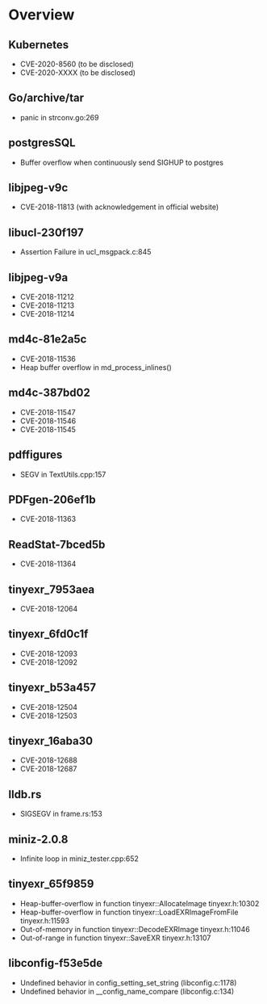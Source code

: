 # Overview
## Kubernetes
- CVE-2020-8560 (to be disclosed)
- CVE-2020-XXXX (to be disclosed)

## Go/archive/tar
- panic in strconv.go:269

## postgresSQL
- Buffer overflow when continuously send SIGHUP to postgres

## libjpeg-v9c
- CVE-2018-11813 (with acknowledgement in official website)

## libucl-230f197
- Assertion Failure in ucl_msgpack.c:845

## libjpeg-v9a
- CVE-2018-11212
- CVE-2018-11213
- CVE-2018-11214
## md4c-81e2a5c
- CVE-2018-11536
- Heap buffer overflow in md_process_inlines()
## md4c-387bd02
- CVE-2018-11547
- CVE-2018-11546
- CVE-2018-11545
## pdffigures
- SEGV in TextUtils.cpp:157
## PDFgen-206ef1b
- CVE-2018-11363
## ReadStat-7bced5b 
- CVE-2018-11364
## tinyexr_7953aea
- CVE-2018-12064
## tinyexr_6fd0c1f
- CVE-2018-12093
- CVE-2018-12092
## tinyexr_b53a457
- CVE-2018-12504
- CVE-2018-12503
## tinyexr_16aba30
- CVE-2018-12688
- CVE-2018-12687
## lldb.rs
- SIGSEGV in frame.rs:153
## miniz-2.0.8
- Infinite loop in miniz_tester.cpp:652
## tinyexr_65f9859
- Heap-buffer-overflow in function tinyexr::AllocateImage tinyexr.h:10302
- Heap-buffer-overflow in function tinyexr::LoadEXRImageFromFile tinyexr.h:11593
- Out-of-memory in function tinyexr::DecodeEXRImage tinyexr.h:11046
- Out-of-range in function tinyexr::SaveEXR tinyexr.h:13107

## libconfig-f53e5de
- Undefined behavior in config_setting_set_string (libconfig.c:1178)
- Undefined behavior in __config_name_compare (libconfig.c:134)
